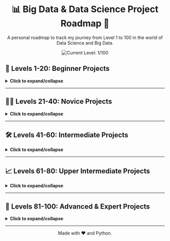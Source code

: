 <div align="center">

# 📊 Big Data & Data Science Project Roadmap 🚀

A personal roadmap to track my journey from Level 1 to 100 in the world of Data Science and Big Data.

<img src="https://img.shields.io/badge/Current%20Level-1%2F100-blue?style=for-the-badge&logo=python" alt="Current Level: 1/100">

</div>

## 🌱 Levels 1-20: Beginner Projects

<details>
<summary><strong>Click to expand/collapse</strong></summary>

- [x] Data cleaning and visualization with Python
- [ ] Student performance analysis (Excel, Pandas)
- [ ] Simple exploratory studies (Iris dataset, Titanic dataset)
- [ ] Basic classification (flower, wine, heart disease, etc.)
- [ ] Spam detection in emails/texts
- [ ] Credit card fraud detection (simple dataset)
- [ ] Recipe or expense tracker with charts
- [ ] Simple regression (house prices, rainfall)
- [ ] Cartoonify images with OpenCV
- [ ] Calories burnt predictor (fitness dataset)

</details>

---

## 🧑‍💻 Levels 21-40: Novice Projects

<details>
<summary><strong>Click to expand/collapse</strong></summary>

- [ ] Portfolio/Blog with data insights
- [ ] Color detection in images
- [ ] Simple OCR for handwritten digits
- [ ] Churn prediction (telecom)
- [ ] Sentiment analysis (tweets, Facebook posts)
- [ ] Medical insurance predictor
- [ ] Simple clustering (customer segmentation)
- [ ] Simple recommendation system (books, movies)
- [ ] Stock price forecasting
- [ ] Fake news detection

</details>

---

## 🛠️ Levels 41-60: Intermediate Projects

<details>
<summary><strong>Click to expand/collapse</strong></summary>

- [ ] Movie recommendation using collaborative filtering
- [ ] NLP analysis of restaurant reviews
- [ ] Forecasting sales/box office revenue
- [ ] Rainfall prediction using ML
- [ ] Forecasting traffic or vehicle count
- [ ] Expense tracker web app with monthly analytics
- [ ] Loan eligibility prediction
- [ ] Fitness/Workout planner app
- [ ] Detecting faces/objects in images (OpenCV)

</details>

---

## 📈 Levels 61-80: Upper Intermediate Projects

<details>
<summary><strong>Click to expand/collapse</strong></summary>

- [ ] Real-time chat application (Socket.IO)
- [ ] Real-time sentiment analysis (Twitter streaming)
- [ ] Image caption generator
- [ ] Customer churn prediction with ensemble methods
- [ ] Real-time dashboard (stock market, weather)
- [ ] News aggregator with category filters
- [ ] Disease prediction (Parkinson’s, breast cancer, etc.)
- [ ] Predicting home/stock prices with advanced algorithms
- [ ] Personal budget app with predictive analytics

</details>

---

## 🚀 Levels 81-100: Advanced & Expert Projects

<details>
<summary><strong>Click to expand/collapse</strong></summary>

- [ ] Multiclass image classification (using transfer learning)
- [ ] Real-time fraud detection (banking dataset + Kafka)
- [ ] Large-scale log data analysis (Hadoop/Spark)
- [ ] Flight delay prediction (big dataset)
- [ ] Large-scale music/movie recommendation systems
- [ ] Deep learning for lung/pneumonia/covid detection (medical images)
- [ ] Voice assistant/Speech recognition (Google API, Python)
- [ ] NLP-based hate speech detection
- [ ] AI-powered video/image editor
- [ ] Blockchain-based voting or supply-chain management system
- [ ] IoT health dashboard (stream data from multiple sensors)
- [ ] Face and hand landmarks detection
- [ ] Decentralized marketplace on blockchain
- [ ] SaaS project management tool
- [ ] Real-time video streaming platform (HLS/AWS)
- [ ] Real-time multiplayer game (Socket.IO)
- [ ] Language learning app with AI grammar check

</details>

---
<div align="center">
Made with ❤️ and Python.
</div>
